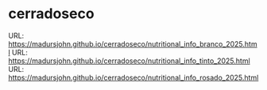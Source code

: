 # cerradoseco
URL: https://madursjohn.github.io/cerradoseco/nutritional_info_branco_2025.html
URL: https://madursjohn.github.io/cerradoseco/nutritional_info_tinto_2025.html
URL: https://madursjohn.github.io/cerradoseco/nutritional_info_rosado_2025.html
